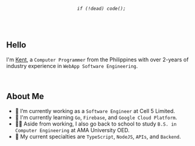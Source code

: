 _<p  align="center"><code>if (!dead) code();</code></p>_

<br />
<br />

## Hello

I'm [Kent](https://github.com/kentlouisetonino), a `Computer Programmer` from the Philippines with over 2-years of industry experience in `WebApp Software Engineering`.

<br />

## About Me

- 🔧 I’m currently working as a `Software Engineer` at Cell 5 Limited.
- 🎯 I'm currently learning `Go`, `Firebase`, and `Google Cloud Platform`.
- 👨‍🎓 Aside from working, I also go back to school to study `B.S. in Computer Engineering` at AMA University OED.
- 🧠 My current specialties are `TypeScript`, `NodeJS`, `APIs`, and `Backend`.
